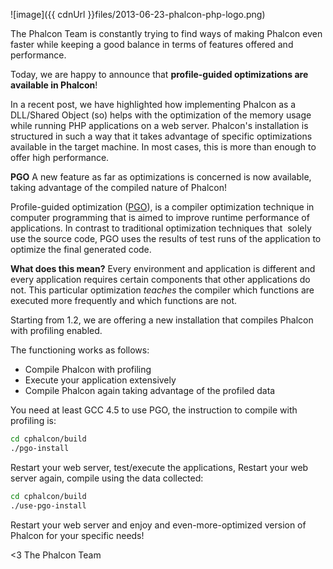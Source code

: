 ![image]({{ cdnUrl }}files/2013-06-23-phalcon-php-logo.png)

The Phalcon Team is constantly trying to find ways of making Phalcon even faster while keeping a good balance in terms of features offered and performance.

Today, we are happy to announce that **profile-guided optimizations are available in Phalcon**!

In a recent post, we have highlighted how implementing Phalcon as a DLL/Shared Object (so) helps with the optimization of the memory usage while running PHP applications on a web server. Phalcon's installation is structured in such a way that it takes advantage of specific optimizations available in the target machine. In most cases, this is more than enough to offer high performance.

**PGO**
A new feature as far as optimizations is concerned is now available, taking advantage of the compiled nature of Phalcon!

Profile-guided optimization ([PGO](http://en.wikipedia.org/wiki/Profile-guided_optimization)), is a compiler optimization technique in computer programming that is aimed to improve runtime performance of applications. In contrast to traditional optimization techniques that  solely use the source code, PGO uses the results of test runs of the application to optimize the final generated code.

**What does this mean?**
Every environment and application is different and every application requires certain components that other applications do not. This particular optimization *teaches* the compiler which functions are executed more frequently and which functions are not. 

Starting from 1.2, we are offering a new installation that compiles Phalcon with profiling enabled. 

The functioning works as follows:

- Compile Phalcon with profiling
- Execute your application extensively
- Compile Phalcon again taking advantage of the profiled data

You need at least GCC 4.5 to use PGO, the instruction to compile with profiling is:

```sh
cd cphalcon/build
./pgo-install
```

Restart your web server, test/execute the applications, Restart your web server again, compile using the data collected:

```sh
cd cphalcon/build
./use-pgo-install
```

Restart your web server and enjoy and even-more-optimized version of Phalcon for your specific needs!


<3 The Phalcon Team


